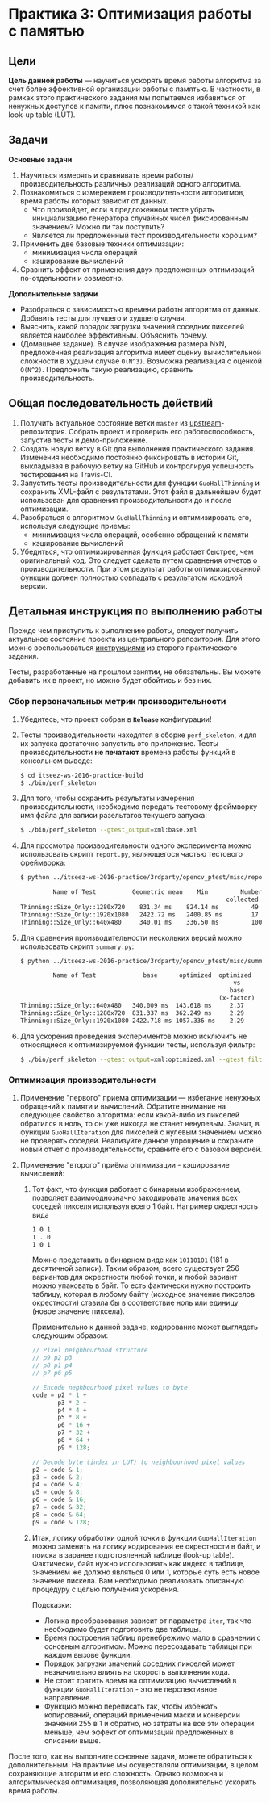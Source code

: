 # Практика 3: Оптимизация работы с памятью

## Цели

__Цель данной работы__ — научиться ускорять время работы алгоритма за счет более
эффективной организации работы с памятью. В частности, в рамках этого
практического задания мы попытаемся избавиться от ненужных доступов к памяти,
плюс познакомимся с такой техникой как look-up table (LUT).

## Задачи

__Основные задачи__

  1. Научиться измерять и сравнивать время работы/производительность различных
     реализаций одного алгоритма.
  1. Познакомиться с измерением производительности алгоритмов, время работы
     которых зависит от данных.
     - Что произойдет, если в предложенном тесте убрать инициализацию генератора
       случайных чисел фиксированным значением? Можно ли так поступить?
     - Является ли предложенный тест производительности хорошим?
  1. Применить две базовые техники оптимизации:
     - минимизация числа операций
     - кэширование вычислений
  1. Сравнить эффект от применения двух предложенных оптимизаций по-отдельности
     и совместно.

__Дополнительные задачи__

  - Разобраться с зависимостью времени работы алгоритма от данных. Добавить
    тесты для лучшего и худшего случая.
  - Выяснить, какой порядок загрузки значений соседних пикселей является
    наиболее эффективным. Объяснить почему.
  - (Домашнее задание). В случае изображения размера NxN, предложенная
    реализация алгоритма имеет оценку вычислительной сложности в худшем случае
    `O(N^3)`. Возможна реализация с оценкой `O(N^2)`. Предложить такую
    реализацию, сравнить производительность.

## Общая последовательность действий

  1. Получить актуальное состояние ветки `master` из
     [upstream][upstream]-репозитория. Собрать проект и проверить его
     работоспособность, запустив тесты и  демо-приложение.
  1. Создать новую ветку в Git для выполнения практического задания. Изменения
     необходимо постоянно фиксировать в истории Git, выкладывая в рабочую ветку
     на GitHub и контролируя успешность тестирования на Travis-CI.
  1. Запустить тесты производительности для функции `GuoHallThinning` и
     сохранить XML-файл с результатами. Этот файл в дальнейшем будет использован
     для сравнения производительности до и после оптимизации.
  1. Разобраться с алгоритмом `GuoHallThinning` и оптимизировать его, используя
     следующие приемы:
     - минимизация числа операций, особенно обращений к памяти
     - кэширование вычислений
  1. Убедиться, что оптимизированная функция работает быстрее, чем оригинальный
     код. Это следует сделать путем сравнения отчетов о производительности. При
     этом результат работы оптимизированной функции должен полностью совпадать с
     результатом исходной версии.

## Детальная инструкция по выполнению работы

Прежде чем приступить к выполнению работы, следует получить актуальное состояние
проекта из центрального репозитория. Для этого можно воспользоваться
[инструкциями][git-update] из второго практического задания.

Тесты, разработанные на прошлом занятии, не обязательны. Вы можете добавить их в
проект, но можно будет обойтись и без них.

### Сбор первоначальных метрик производительности

  1. Убедитесь, что проект собран в __`Release`__ конфигурации!

  1. Тесты производительности находятся в сборке `perf_skeleton`, и для их
     запуска достаточно запустить это приложение. Тесты производительности
     __не печатают__ времена работы функций в консольном выводе:

     ```bash
     $ cd itseez-ws-2016-practice-build
     $ ./bin/perf_skeleton
     ```

  1. Для того, чтобы сохранить результаты измерения производительности,
     необходимо передать тестовому фреймворку имя файла для записи
     разельтатов текущего запуска:

     ```bash
     $ ./bin/perf_skeleton --gtest_output=xml:base.xml
     ```

  1. Для просмотра производительности одного эксперимента можно
     использовать скрипт `report.py`, являющегося частью тестового фреймворка:

     ```bash
     $ python ../itseez-ws-2016-practice/3rdparty/opencv_ptest/misc/report.py base.xml -c gmean,min,samples
     ```

     ```txt
              Name of Test          Geometric mean    Min         Number of
                                                              collected samples
     Thinning::Size_Only::1280x720    831.34 ms    824.14 ms         49
     Thinning::Size_Only::1920x1080   2422.72 ms   2400.85 ms        17
     Thinning::Size_Only::640x480     340.01 ms    336.50 ms         100
     ```

  1. Для сравнения производительности нескольких версий можно использовать
     скрипт `summary.py`:

     ```bash
     $ python ../itseez-ws-2016-practice/3rdparty/opencv_ptest/misc/summary.py base.xml optimized.xml
     ```

     ```txt
              Name of Test             base      optimized  optimized
                                                                vs
                                                               base
                                                            (x-factor)
     Thinning::Size_Only::640x480   340.009 ms  143.618 ms     2.37
     Thinning::Size_Only::1280x720  831.337 ms  362.249 ms     2.29
     Thinning::Size_Only::1920x1080 2422.718 ms 1057.336 ms    2.29
     ```

  1. Для ускорения проведения экспериментов можно исключить не относящиеся
     к оптимизируемой функции тесты, используя фильтр:

     ```bash
     $ ./bin/perf_skeleton --gtest_output=xml:optimized.xml --gtest_filter=*Thinning*
     ```

### Оптимизация производительности

  1. Применение "первого" приема оптимизации — избегание ненужных обращений к
     памяти и вычислений. Обратите внимание на следующее свойство алгоритма:
     если какой-либо из пикселей обратился в ноль, то он уже никогда не станет
     ненулевым. Значит, в функции `GuoHallIteration` для пикселей с нулевым
     значением можно не проверять соседей. Реализуйте данное упрощение и
     сохраните новый отчет о производительности, сравните его с базовой версией.

  1. Применение "второго" приёма оптимизации - кэширование вычислений:

     1. Тот факт, что функция работает с бинарным изображением, позволяет
        взаимооднозначно закодировать значения всех соседей пикселя используя
        всего 1 байт. Например окрестность вида

        ```txt
        1 0 1
        1 . 0
        1 0 1
        ```

        Можно представить в бинарном виде как `10110101` (181 в десятичной
        записи). Таким образом, всего существует 256 вариантов для окрестности
        любой точки, и любой вариант можно упаковать в байт. То есть фактически
        нужно построить таблицу, которая в любому байту (исходное значение
        пикселов окрестности) ставила бы в соответствие ноль или единицу (новое
        значение пиксела).

        Применительно к данной задаче, кодирование может выглядеть следующим
        образом:

        ```cpp
        // Pixel neighbourhood structure
        // p9 p2 p3
        // p8 p1 p4
        // p7 p6 p5

        // Encode neghbourhood pixel values to byte
        code = p2 * 1 +
               p3 * 2 +
               p4 * 4 +
               p5 * 8 +
               p6 * 16 +
               p7 * 32 +
               p8 * 64 +
               p9 * 128;

        // Decode byte (index in LUT) to neighbourhood pixel values
        p2 = code & 1;
        p3 = code & 2;
        p4 = code & 4;
        p5 = code & 8;
        p6 = code & 16;
        p7 = code & 32;
        p8 = code & 64;
        p9 = code & 128;

        ```

     1. Итак, логику обработки одной точки в функции `GuoHallIteration` можно
        заменить на логику кодирования ее окрестности в байт, и поиска в заранее
        подготовленной таблице (look-up table). Фактически, байт нужно
        использовать как индекс в таблице, значением же должно являться 0 или 1,
        которые суть есть новое значение пискела. Вам необходимо реализовать
        описанную процедуру с целью получения ускорения.

        Подсказки:

        - Логика преобразования зависит от параметра `iter`, так что необходимо
          будет подготовить две таблицы.
        - Время построения таблиц пренебрежимо мало в сравнении с основным
          алгоритмом. Можно пересоздавать таблицы при каждом вызове функции.
        - Порядок загрузки значений соседних пикселей может незначительно влиять
          на скорость выполнения кода.
        - Не стоит тратить время на оптимизацию вычислений в функции
          `GuoHallIteration` - это не перспективное направление.
        - Функцию можно переписать так, чтобы избежать копирований, операций
          применения маски и конверсии значений 255 в 1 и обратно, но затраты на
          все эти операции меньше, чем эффект от оптимизаций предложенных в
          описании выше.

После того, как вы выполните основные задачи, можете обратиться к
дополнительным. На практике мы осуществляли оптимизации, в целом сохраняющие
алгоритм и его сложность. Однако возможна и алгоритмическая оптимизация,
позволяющая дополнительно ускорить время работы.

<!-- LINKS -->

[git-update]: https://github.com/itseez-academy/itseez-ws-2016-practice/blob/master/docs/practice2-profiling-and-benchmarking.md#Получение-актуальной-версии-исходных-файлов
[upstream]:   https://github.com/itseez-academy/itseez-ws-2016-practice
